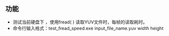 ## 功能

* 测试当前硬盘下 ，使用fread( ) 读取YUV文件时，每帧的读取耗时。
* 命令行输入格式：test_fread_speed.exe input_file_name.yuv width height